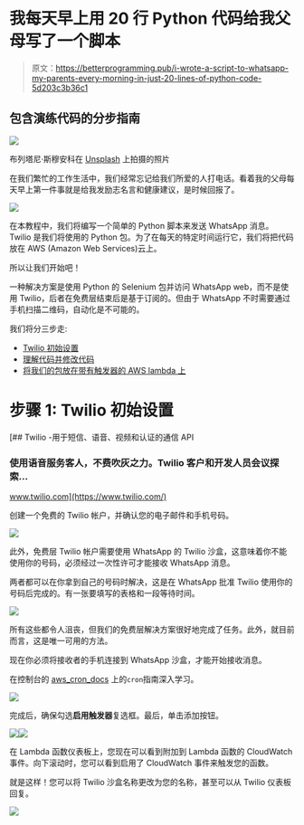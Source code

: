 # 我每天早上用 20 行 Python 代码给我父母写了一个脚本

> 原文：<https://betterprogramming.pub/i-wrote-a-script-to-whatsapp-my-parents-every-morning-in-just-20-lines-of-python-code-5d203c3b36c1>

## 包含演练代码的分步指南

![](img/36b8a96d4ee319faaa490c0971785525.png)

布列塔尼·斯穆安科在 [Unsplash](https://unsplash.com?utm_source=medium&utm_medium=referral) 上拍摄的照片

在我们繁忙的工作生活中，我们经常忘记给我们所爱的人打电话。看着我的父母每天早上第一件事就是给我发励志名言和健康建议，是时候回报了。

![](img/465edfab737b478b6203ea3587664946.png)

在本教程中，我们将编写一个简单的 Python 脚本来发送 WhatsApp 消息。Twilio 是我们将使用的 Python 包。为了在每天的特定时间运行它，我们将把代码放在 AWS (Amazon Web Services)云上。

所以让我们开始吧！

一种解决方案是使用 Python 的 Selenium 包并访问 WhatsApp web，而不是使用 Twilio，后者在免费层结束后是基于订阅的。但由于 WhatsApp 不时需要通过手机扫描二维码，自动化是不可能的。

我们将分三步走:

*   [Twilio 初始设置](#673d)
*   [理解代码并修改代码](#12e5)
*   [将我们的包放在带有触发器的 AWS lambda 上](#1025)

# 步骤 1: Twilio 初始设置

[](https://www.twilio.com/) [## Twilio -用于短信、语音、视频和认证的通信 API

### 使用语音服务客人，不费吹灰之力。Twilio 客户和开发人员会议探索…

www.twilio.com](https://www.twilio.com/) 

创建一个免费的 Twilio 帐户，并确认您的电子邮件和手机号码。

![](img/ecc9624b1d2c21d469152d9c1416ec54.png)

此外，免费层 Twilio 帐户需要使用 WhatsApp 的 Twilio 沙盒，这意味着你不能使用你的号码，必须经过一次性许可才能接收 WhatsApp 消息。

两者都可以在你拿到自己的号码时解决，这是在 WhatsApp 批准 Twilio 使用你的号码后完成的。有一张要填写的表格和一段等待时间。

![](img/c531711bcf3ddc8e1d451145e6d5c848.png)

所有这些都令人沮丧，但我们的免费层解决方案很好地完成了任务。此外，就目前而言，这是唯一可用的方法。

现在你必须将接收者的手机连接到 WhatsApp 沙盒，才能开始接收消息。

在控制台的 [aws_cron_docs](https://www.twilio.com/console/sms/whatsapp/learn#CronExpressions) 上的`cron`指南深入学习。

![](img/14ae935a321b3badb6ba945cedf82b09.png)

完成后，确保勾选**启用触发器**复选框。最后，单击添加按钮。

![](img/ebdea631aee589dcf12ce7ebb670db89.png)![](img/1f85b9f904802bfe79fb72c46e5c7340.png)

在 Lambda 函数仪表板上，您现在可以看到附加到 Lambda 函数的 CloudWatch 事件。向下滚动时，您可以看到启用了 CloudWatch 事件来触发您的函数。

就是这样！您可以将 Twilio 沙盒名称更改为您的名称，甚至可以从 Twilio 仪表板回复。

![](img/fa2f7825de97d1c2a61263d1f5e8e145.png)